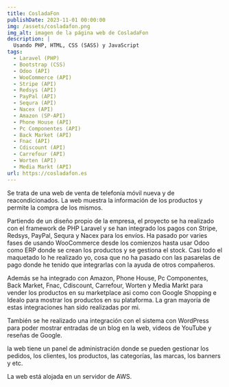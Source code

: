 ```yaml
---
title: CosladaFon
publishDate: 2023-11-01 00:00:00
img: /assets/cosladafon.png
img_alt: imagen de la página web de CosladaFon
description: |
  Usando PHP, HTML, CSS (SASS) y JavaScript
tags:
  - Laravel (PHP)
  - Bootstrap (CSS)
  - Odoo (API)
  - WooCommerce (API)
  - Stripe (API)
  - Redsys (API)
  - PayPal (API)
  - Sequra (API)
  - Nacex (API)
  - Amazon (SP-API)
  - Phone House (API)
  - Pc Componentes (API)
  - Back Market (API)
  - Fnac (API)
  - Cdiscount (API)
  - Carrefour (API)
  - Worten (API)
  - Media Markt (API)
url: https://cosladafon.es
---
```


Se trata de una web de venta de telefonía móvil nueva y de reacondicionados. La
web muestra la información de los productos y permite la compra de los mismos.

Partiendo de un diseño propio de la empresa, el proyecto se ha realizado con el
framework de PHP Laravel y se han integrado los pagos con Stripe, Redsys,
PayPal, Sequra y Nacex para los envíos. Ha pasado por varies fases de usando
WooCommerce desde los comienzos hasta usar Odoo como ERP donde se crean los
productos y se gestiona el stock. Casi todo el maquetado lo he realizado yo,
cosa que no ha pasado con las pasarelas de pago donde he tenido que integrarlas
con la ayuda de otros compañeros.

Además se ha integrado con Amazon, Phone House, Pc Componentes, Back Market,
Fnac, Cdiscount, Carrefour, Worten y Media Markt para vender los productos en su
marketplace asi como con Google Shopping e Idealo para mostrar los productos en
su plataforma. La gran mayoría de estas integraciones han sido realizadas por
mi.

También se he realizado una integración con el sistema con WordPress para poder
mostrar entradas de un blog en la web, videos de YouTube y reseñas de Google.

la web tiene un panel de administración donde se pueden gestionar los pedidos,
los clientes, los productos, las categorías, las marcas, los banners y etc.

La web está alojada en un servidor de AWS.
